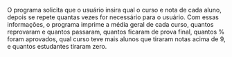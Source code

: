 O programa solicita que o usuário insira qual o curso e nota de cada aluno, depois se repete quantas vezes for necessário para o usuário. Com essas informações, o programa imprime a média geral de cada curso, quantos reprovaram e quantos passaram, quantos ficaram de prova final, quantos % foram aprovados, qual curso teve mais alunos que tiraram notas acima de 9, e quantos estudantes tiraram zero.